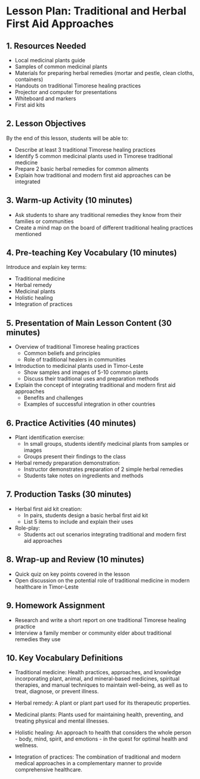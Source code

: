 # Lesson Plan: Traditional and Herbal First Aid Approaches

## 1. Resources Needed

- Local medicinal plants guide
- Samples of common medicinal plants
- Materials for preparing herbal remedies (mortar and pestle, clean cloths, containers)
- Handouts on traditional Timorese healing practices
- Projector and computer for presentations
- Whiteboard and markers
- First aid kits

## 2. Lesson Objectives

By the end of this lesson, students will be able to:
- Describe at least 3 traditional Timorese healing practices
- Identify 5 common medicinal plants used in Timorese traditional medicine
- Prepare 2 basic herbal remedies for common ailments
- Explain how traditional and modern first aid approaches can be integrated

## 3. Warm-up Activity (10 minutes)

- Ask students to share any traditional remedies they know from their families or communities
- Create a mind map on the board of different traditional healing practices mentioned

## 4. Pre-teaching Key Vocabulary (10 minutes)

Introduce and explain key terms:
- Traditional medicine
- Herbal remedy
- Medicinal plants
- Holistic healing
- Integration of practices

## 5. Presentation of Main Lesson Content (30 minutes)

- Overview of traditional Timorese healing practices
  - Common beliefs and principles
  - Role of traditional healers in communities
- Introduction to medicinal plants used in Timor-Leste
  - Show samples and images of 5-10 common plants
  - Discuss their traditional uses and preparation methods
- Explain the concept of integrating traditional and modern first aid approaches
  - Benefits and challenges
  - Examples of successful integration in other countries

## 6. Practice Activities (40 minutes)

- Plant identification exercise:
  - In small groups, students identify medicinal plants from samples or images
  - Groups present their findings to the class
- Herbal remedy preparation demonstration:
  - Instructor demonstrates preparation of 2 simple herbal remedies
  - Students take notes on ingredients and methods

## 7. Production Tasks (30 minutes)

- Herbal first aid kit creation:
  - In pairs, students design a basic herbal first aid kit
  - List 5 items to include and explain their uses
- Role-play:
  - Students act out scenarios integrating traditional and modern first aid approaches

## 8. Wrap-up and Review (10 minutes)

- Quick quiz on key points covered in the lesson
- Open discussion on the potential role of traditional medicine in modern healthcare in Timor-Leste

## 9. Homework Assignment

- Research and write a short report on one traditional Timorese healing practice
- Interview a family member or community elder about traditional remedies they use

## 10. Key Vocabulary Definitions

- Traditional medicine: Health practices, approaches, and knowledge incorporating plant, animal, and mineral-based medicines, spiritual therapies, and manual techniques to maintain well-being, as well as to treat, diagnose, or prevent illness.

- Herbal remedy: A plant or plant part used for its therapeutic properties.

- Medicinal plants: Plants used for maintaining health, preventing, and treating physical and mental illnesses.

- Holistic healing: An approach to health that considers the whole person - body, mind, spirit, and emotions - in the quest for optimal health and wellness.

- Integration of practices: The combination of traditional and modern medical approaches in a complementary manner to provide comprehensive healthcare.